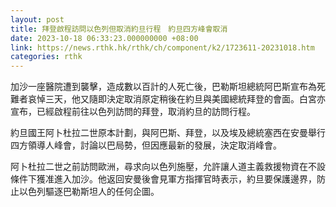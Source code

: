 ```yaml
---
layout: post
title: 拜登啟程訪問以色列但取消約旦行程　約旦四方峰會取消
date: 2023-10-18 06:33:23.000000000 +08:00
link: https://news.rthk.hk/rthk/ch/component/k2/1723611-20231018.htm
categories: rthk
---
```


加沙一座醫院遭到襲擊，造成數以百計的人死亡後，巴勒斯坦總統阿巴斯宣布為死難者哀悼三天，他又隨即決定取消原定稍後在約旦與美國總統拜登的會面。白宮亦宣布，已經啟程前往以色列訪問的拜登，取消約旦的訪問行程。

約旦國王阿卜杜拉二世原本計劃，與阿巴斯、拜登，以及埃及總統塞西在安曼舉行四方領導人峰會，討論以巴局勢，但因應最新的發展，決定取消峰會。

阿卜杜拉二世之前訪問歐洲，尋求向以色列施壓，允許讓人道主義救援物資在不設條件下獲准進入加沙。他返回安曼後會見軍方指揮官時表示，約旦要保護邊界，防止以色列驅逐巴勒斯坦人的任何企圖。
